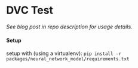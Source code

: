 # DVC Test 

*See blog post in repo description for usage details.*


#### Setup
setup with (using a virtualenv):
`pip install -r packages/neural_network_model/requirements.txt`
